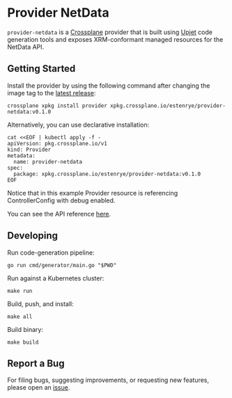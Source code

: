 # Provider NetData

`provider-netdata` is a [Crossplane](https://crossplane.io/) provider that
is built using [Upjet](https://github.com/crossplane/upjet) code
generation tools and exposes XRM-conformant managed resources for the
NetData API.

## Getting Started

Install the provider by using the following command after changing the image tag
to the [latest release](https://marketplace.upbound.io/providers/estenrye/provider-netdata):
```
crossplane xpkg install provider xpkg.crossplane.io/estenrye/provider-netdata:v0.1.0
```

Alternatively, you can use declarative installation:
```
cat <<EOF | kubectl apply -f -
apiVersion: pkg.crossplane.io/v1
kind: Provider
metadata:
  name: provider-netdata
spec:
  package: xpkg.crossplane.io/estenrye/provider-netdata:v0.1.0
EOF
```

Notice that in this example Provider resource is referencing ControllerConfig with debug enabled.

You can see the API reference [here](https://doc.crds.dev/github.com/estenrye/provider-netdata).

## Developing

Run code-generation pipeline:
```console
go run cmd/generator/main.go "$PWD"
```

Run against a Kubernetes cluster:

```console
make run
```

Build, push, and install:

```console
make all
```

Build binary:

```console
make build
```

## Report a Bug

For filing bugs, suggesting improvements, or requesting new features, please
open an [issue](https://github.com/estenrye/provider-netdata/issues).
